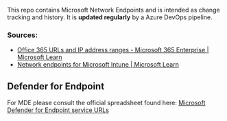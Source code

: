 This repo contains Microsoft Network Endpoints and is intended as change tracking and history. It is **updated regularly** by a Azure DevOps pipeline.

### Sources:

 - [Office 365 URLs and IP address ranges - Microsoft 365 Enterprise | Microsoft Learn](https://learn.microsoft.com/en-us/microsoft-365/enterprise/urls-and-ip-address-ranges?view=o365-worldwide)
 - [Network endpoints for Microsoft Intune | Microsoft Learn](https://learn.microsoft.com/en-us/mem/intune/fundamentals/intune-endpoints)


## Defender for Endpoint
For MDE please consult the official spreadsheet found here: [Microsoft Defender for Endpoint service URLs](https://learn.microsoft.com/en-us/microsoft-365/security/defender-endpoint/configure-proxy-internet?view=o365-worldwide#enable-access-to-microsoft-defender-for-endpoint-service-urls-in-the-proxy-server)